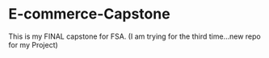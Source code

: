 # E-commerce-Capstone
This is my FINAL capstone for FSA. (I am trying for the third time...new repo for my Project)
